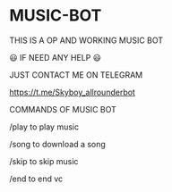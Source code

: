 # MUSIC-BOT

THIS IS A OP AND WORKING MUSIC BOT

😃 IF NEED ANY HELP 😃

JUST CONTACT ME ON TELEGRAM 

https://t.me/Skyboy_allrounderbot


COMMANDS OF MUSIC BOT

/play to play music

/song to download a song

/skip to skip music

/end to end vc








